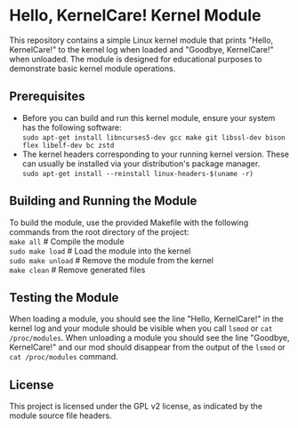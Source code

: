 # Hello, KernelCare! Kernel Module

This repository contains a simple Linux kernel module that prints "Hello, KernelCare!" to the kernel log when loaded and "Goodbye, KernelCare!" when unloaded. The module is designed for educational purposes to demonstrate basic kernel module operations.

## Prerequisites

- Before you can build and run this kernel module, ensure your system has the following software:
</br>`sudo apt-get install libncurses5-dev gcc make git libssl-dev bison flex libelf-dev bc zstd`
- The kernel headers corresponding to your running kernel version. These can usually be installed via your distribution's package manager.
</br>`sudo apt-get install --reinstall linux-headers-$(uname -r)`

## Building and Running the Module

To build the module, use the provided Makefile with the following commands from the root directory of the project:
</br>`make all` # Compile the module
</br>`sudo make load`   # Load the module into the kernel
</br>`sudo make unload` # Remove the module from the kernel
</br>`make clean`   # Remove generated files

## Testing the Module

When loading a module, you should see the line "Hello, KernelCare!" in the kernel log and your module should be visible when you call `lsmod` or `cat /proc/modules`. When unloading a module you should see the line "Goodbye, KernelCare!" and our mod should disappear from the output of the `lsmod` or `cat /proc/modules` command.

## License
This project is licensed under the GPL v2 license, as indicated by the module source file headers.